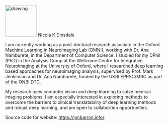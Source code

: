 <img src="/images/headshot_circle.png" alt="drawing" width="100"/>
Nicola K Dinsdale

I am currently working as a post-doctoral research associate in the Oxford Machine Learning in NeuroImaging Lab (OMNI), working with Dr. Ana Namburete, in the Department of Computer Science. I studied for my DPhil (PhD) in the Analysis Group at the Wellcome Centre for Integrative Neuroimaging at the University of Oxford, where I researched deep learning based approaches for neuroimaging analysis, supervised by Prof. Mark Jenkinson and Dr. Ana Namburete, funded by the UKRI EPRSC/MRC as part of the ONBI DTC.

My research uses computer vision and deep learning to solve medical imaging problems. I am especially interested in exploring methods to overcome the barriers to clinical translatability of deep learning methods and robust deep learning, and am open to collabortion opportunities. 


Source code for website: https://jonbarron.info/. 
